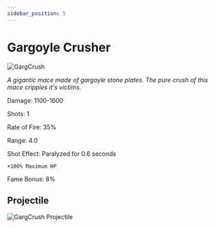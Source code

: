```yaml
---
sidebar_position: 5
---
```


# Gargoyle Crusher

![GargCrush](https://vwiki.valorserver.com/api/item/picture/gargoyle%20crusher)

<i>A gigantic mace made of gargoyle stone plates. The pure crush of this mace cripples it's victims.</i>

Damage: 1100-1600

Shots: 1

Rate of Fire: 35% 

Range: 4.0

Shot Effect: Paralyzed for 0.6 seconds

    +100% Maximum HP

Fame Bonus: 8%

## Projectile

![GargCrush Projectile](https://cdn.discordapp.com/attachments/948363241631916122/950420834726584340/crusher.gif)
